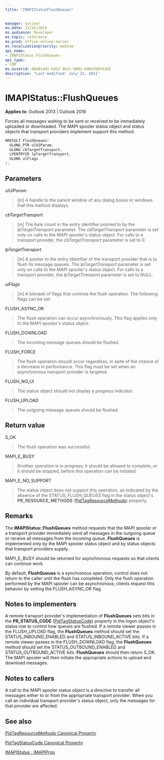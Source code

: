 ```yaml
---
title: "IMAPIStatusFlushQueues"
 
 
manager: soliver
ms.date: 11/16/2014
ms.audience: Developer
ms.topic: reference
ms.prod: office-online-server
ms.localizationpriority: medium
api_name:
- IMAPIStatus.FlushQueues
api_type:
- COM
ms.assetid: d6b01a91-b452-4b2c-9802-698e7b0f4169
description: "Last modified: July 23, 2011"
---
```


# IMAPIStatus::FlushQueues

  
  
**Applies to**: Outlook 2013 | Outlook 2016 
  
Forces all messages waiting to be sent or received to be immediately uploaded or downloaded. The MAPI spooler status object and status objects that transport providers implement support this method.
  
```cpp
HRESULT FlushQueues(
  ULONG_PTR ulUIParam,
  ULONG cbTargetTransport,
  LPENTRYID lpTargetTransport,
  ULONG ulFlags
);
```

## Parameters

 _ulUIParam_
  
> [in] A handle to the parent window of any dialog boxes or windows that this method displays.
    
 _cbTargetTransport_
  
> [in] The byte count in the entry identifier pointed to by the  _lpTargetTransport_ parameter. The  _cbTargetTransport_ parameter is set only on calls to the MAPI spooler's status object. For calls to a transport provider, the  _cbTargetTransport_ parameter is set to 0. 
    
 _lpTargetTransport_
  
> [in] A pointer to the entry identifier of the transport provider that is to flush its message queues. The  _lpTargetTransport_ parameter is set only on calls to the MAPI spooler's status object. For calls to a transport provider, the  _lpTargetTransport_ parameter is set to NULL. 
    
 _ulFlags_
  
> [in] A bitmask of flags that controls the flush operation. The following flags can be set:
    
FLUSH_ASYNC_OK 
  
> The flush operation can occur asynchronously. This flag applies only to the MAPI spooler's status object. 
    
FLUSH_DOWNLOAD 
  
> The incoming message queues should be flushed.
    
FLUSH_FORCE 
  
> The flush operation should occur regardless, in spite of the chance of a decrease in performance. This flag must be set when an asynchronous transport provider is targeted.
    
FLUSH_NO_UI 
  
> The status object should not display a progress indicator.
    
FLUSH_UPLOAD 
  
> The outgoing message queues should be flushed.
    
## Return value

S_OK 
  
> The flush operation was successful.
    
MAPI_E_BUSY 
  
> Another operation is in progress; it should be allowed to complete, or it should be stopped, before this operation can be initiated.
    
MAPI_E_NO_SUPPORT 
  
> The status object does not support this operation, as indicated by the absence of the STATUS_FLUSH_QUEUES flag in the status object's **PR_RESOURCE_METHODS** ([PidTagResourceMethods](pidtagresourcemethods-canonical-property.md)) property.
    
## Remarks

The **IMAPIStatus::FlushQueues** method requests that the MAPI spooler or a transport provider immediately send all messages in the outgoing queue or receive all messages from the incoming queue. **FlushQueues** is implemented only by the MAPI spooler status object and by status objects that transport providers supply. 
  
MAPI_E_BUSY should be returned for asynchronous requests so that clients can continue work. 
  
By default, **FlushQueues** is a synchronous operation; control does not return to the caller until the flush has completed. Only the flush operation performed by the MAPI spooler can be asynchronous; clients request this behavior by setting the FLUSH_ASYNC_OK flag. 
  
## Notes to implementers

A remote transport provider's implementation of **FlushQueues** sets bits in the **PR_STATUS_CODE** ([PidTagStatusCode](pidtagstatuscode-canonical-property.md)) property in the logon object's status row to control how queues are flushed. If a remote viewer passes in the FLUSH_UPLOAD flag, the **FlushQueues** method should set the STATUS_INBOUND_ENABLED and STATUS_INBOUND_ACTIVE bits. If a remote viewer passes in the FLUSH_DOWNLOAD flag, the **FlushQueues** method should set the STATUS_OUTBOUND_ENABLED and STATUS_OUTBOUND_ACTIVE bits. **FlushQueues** should then return S_OK. The MAPI spooler will then initiate the appropriate actions to upload and download messages. 
  
## Notes to callers

A call to the MAPI spooler status object is a directive to transfer all messages either to or from the appropriate transport provider. When you call an individual transport provider's status object, only the messages for that provider are affected.
  
## See also



[PidTagResourceMethods Canonical Property](pidtagresourcemethods-canonical-property.md)
  
[PidTagStatusCode Canonical Property](pidtagstatuscode-canonical-property.md)
  
[IMAPIStatus : IMAPIProp](imapistatusimapiprop.md)

